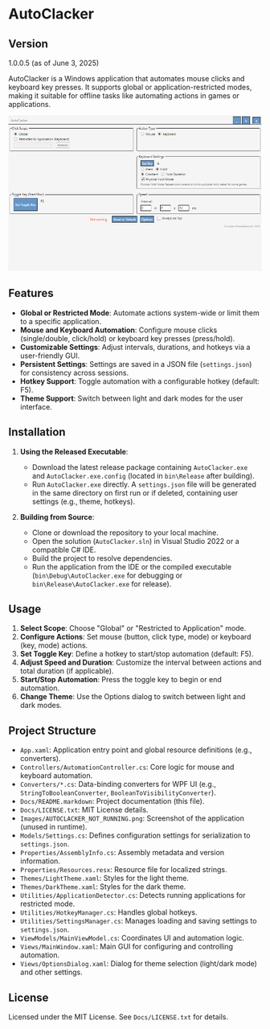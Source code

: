 # AutoClacker

## Version
1.0.0.5 (as of June 3, 2025)

AutoClacker is a Windows application that automates mouse clicks and keyboard key presses. It supports global or application-restricted modes, making it suitable for offline tasks like automating actions in games or applications.

![AutoClacker Screenshot](../Images/AutoClacker_Not_Running.png)

## Features

- **Global or Restricted Mode**: Automate actions system-wide or limit them to a specific application.
- **Mouse and Keyboard Automation**: Configure mouse clicks (single/double, click/hold) or keyboard key presses (press/hold).
- **Customizable Settings**: Adjust intervals, durations, and hotkeys via a user-friendly GUI.
- **Persistent Settings**: Settings are saved in a JSON file (`settings.json`) for consistency across sessions.
- **Hotkey Support**: Toggle automation with a configurable hotkey (default: F5).
- **Theme Support**: Switch between light and dark modes for the user interface.

## Installation

1. **Using the Released Executable**:
   - Download the latest release package containing `AutoClacker.exe` and `AutoClacker.exe.config` (located in `bin\Release` after building).
   - Run `AutoClacker.exe` directly. A `settings.json` file will be generated in the same directory on first run or if deleted, containing user settings (e.g., theme, hotkeys).

2. **Building from Source**:
   - Clone or download the repository to your local machine.
   - Open the solution (`AutoClacker.sln`) in Visual Studio 2022 or a compatible C# IDE.
   - Build the project to resolve dependencies.
   - Run the application from the IDE or the compiled executable (`bin\Debug\AutoClacker.exe` for debugging or `bin\Release\AutoClacker.exe` for release).

## Usage

1. **Select Scope**: Choose "Global" or "Restricted to Application" mode.
2. **Configure Actions**: Set mouse (button, click type, mode) or keyboard (key, mode) actions.
3. **Set Toggle Key**: Define a hotkey to start/stop automation (default: F5).
4. **Adjust Speed and Duration**: Customize the interval between actions and total duration (if applicable).
5. **Start/Stop Automation**: Press the toggle key to begin or end automation.
6. **Change Theme**: Use the Options dialog to switch between light and dark modes.

## Project Structure

- `App.xaml`: Application entry point and global resource definitions (e.g., converters).
- `Controllers/AutomationController.cs`: Core logic for mouse and keyboard automation.
- `Converters/*.cs`: Data-binding converters for WPF UI (e.g., `StringToBooleanConverter`, `BooleanToVisibilityConverter`).
- `Docs/README.markdown`: Project documentation (this file).
- `Docs/LICENSE.txt`: MIT License details.
- `Images/AUTOCLACKER_NOT_RUNNING.png`: Screenshot of the application (unused in runtime).
- `Models/Settings.cs`: Defines configuration settings for serialization to `settings.json`.
- `Properties/AssemblyInfo.cs`: Assembly metadata and version information.
- `Properties/Resources.resx`: Resource file for localized strings.
- `Themes/LightTheme.xaml`: Styles for the light theme.
- `Themes/DarkTheme.xaml`: Styles for the dark theme.
- `Utilities/ApplicationDetector.cs`: Detects running applications for restricted mode.
- `Utilities/HotkeyManager.cs`: Handles global hotkeys.
- `Utilities/SettingsManager.cs`: Manages loading and saving settings to `settings.json`.
- `ViewModels/MainViewModel.cs`: Coordinates UI and automation logic.
- `Views/MainWindow.xaml`: Main GUI for configuring and controlling automation.
- `Views/OptionsDialog.xaml`: Dialog for theme selection (light/dark mode) and other settings.

## License

Licensed under the MIT License. See `Docs/LICENSE.txt` for details.